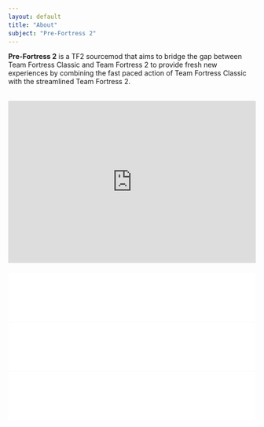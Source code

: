 ```yaml
---
layout: default
title: "About"
subject: "Pre-Fortress 2"
---
```

<!-- Left Area in PC screens -->
<div class="about-content">
    <div class="left-area">
        <!-- About Intro -->
        <p class="text"><strong> Pre-Fortress 2</strong> is a TF2 sourcemod that aims to bridge the gap between Team Fortress Classic and Team Fortress 2 to    provide fresh new experiences by combining the fast paced action of Team Fortress Classic with the streamlined Team Fortress 2.</p>
        <br>
        <!-- Youtube Video -->
        <iframe width="100%" height="330" class="about__video" src="https://www.youtube.com/embed/YAlRsmZ7n-Y" frameborder="0"
            allow="accelerometer; autoplay; clipboard-write; encrypted-media; gyroscope; picture-in-picture" allowfullscreen></iframe>
    </div>
    <!-- Right Area in PC screens -->
    <div class="right-area">
        <!-- Background Image -->
        <img src="./img/joinnow.png" alt="" class="join-container">
        <!-- Button Area -->
        <div class="join-container__btn">
            <a href="{{site.discord-invite}}" target="_blank"><img src="./img/btn_discord.png" alt="" class="discord-img join-img"></a>
            <a href="https://twitter.com/PreFortress2" target="_blank"><img src="./img/btn_twitter.png" alt="" class="twitter-img join-img"></a>
            <a href="https://www.youtube.com/channel/UCiq_1q67x00inzrY4WIQPng" target="_blank"><img src="./img/btn_youtube.png" alt="" class="youtube-img   join-img"></a>
        </div>
    </div>
</div>
